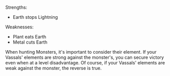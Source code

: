 Strengths:
* Earth stops Lightning

Weaknesses:
* Plant eats Earth
* Metal cuts Earth

When hunting Monsters, it's important to consider their element. If your Vassals' elements are strong against the monster's, you can secure victory even when at a level disadvantage. Of course, if your Vassals' elements are weak against the monster, the reverse is true. 
